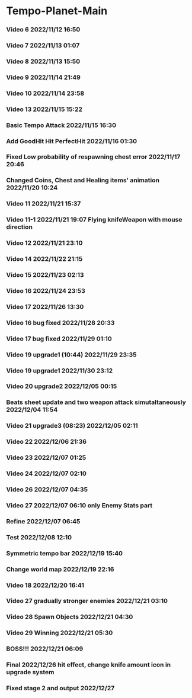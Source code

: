 # Tempo-Planet-Main

### Video 6  2022/11/12 16:50

### Video 7  2022/11/13 01:07

### Video 8  2022/11/13 15:50

### Video 9  2022/11/14 21:49

### Video 10 2022/11/14 23:58

### Video 13 2022/11/15 15:22

### Basic Tempo Attack 2022/11/15 16:30

### Add GoodHit Hit PerfectHit 2022/11/16 01:30

### Fixed Low probability of respawning chest error 2022/11/17 20:46

### Changed Coins, Chest and Healing items' animation 2022/11/20 10:24

### Video 11 2022/11/21 15:37

### Video 11-1 2022/11/21 19:07 Flying knifeWeapon with mouse direction

### Video 12 2022/11/21 23:10

### Video 14 2022/11/22 21:15

### Video 15 2022/11/23 02:13

### Video 16 2022/11/24 23:53

### Video 17 2022/11/26 13:30

### Video 16 bug fixed 2022/11/28 20:33

### Video 17 bug fixed 2022/11/29 01:10

### Video 19 upgrade1 (10:44) 2022/11/29 23:35

### Video 19 upgrade1 2022/11/30 23:12

### Video 20 upgrade2 2022/12/05 00:15

### Beats sheet update and two weapon attack simutaltaneously 2022/12/04 11:54

### Video 21 upgrade3 (08:23)  2022/12/05 02:11

### Video 22  2022/12/06 21:36

### Video 23  2022/12/07 01:25

### Video 24 2022/12/07 02:10

### Video 26 2022/12/07 04:35

### Video 27 2022/12/07 06:10 only Enemy Stats part

### Refine 2022/12/07 06:45

### Test 2022/12/08 12:10

### Symmetric tempo bar 2022/12/19 15:40

### Change world map 2022/12/19 22:16

### Video 18 2022/12/20 16:41

### Video 27 gradually stronger enemies 2022/12/21 03:10

### Video 28 Spawn Objects 2022/12/21 04:30

### Video 29 Winning 2022/12/21 05:30

### BOSS!!! 2022/12/21 06:09

### Final 2022/12/26 hit effect, change knife amount icon in upgrade system

### Fixed stage 2 and output 2022/12/27